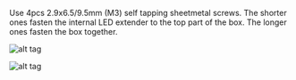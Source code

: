 Use 4pcs 2.9x6.5/9.5mm (M3) self tapping sheetmetal screws. The shorter ones fasten the internal LED extender to the top part of the box. The longer ones fasten the box together.

![alt tag](https://raw.githubusercontent.com/laszlodaniel/ChryslerCCDSCIScanner/master/PCB/box/preview_01.png)

![alt tag](https://raw.githubusercontent.com/laszlodaniel/ChryslerCCDSCIScanner/master/PCB/box/preview_02.png)